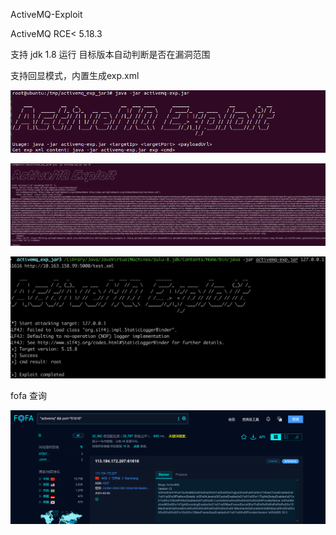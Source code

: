 ActiveMQ-Exploit

ActiveMQ RCE< 5.18.3

支持 jdk 1.8 运行 目标版本自动判断是否在漏洞范围

支持回显模式，内置生成exp.xml

![image-20240305160704747](img/image-20240305160704747.png)

![image-20240305160954520](img/image-20240305160954520.png)



![image-20240305161339862](img/image-20240305161339862.png)



fofa 查询

![image-20240305155122002](img/image-20240305155122002.png)



























